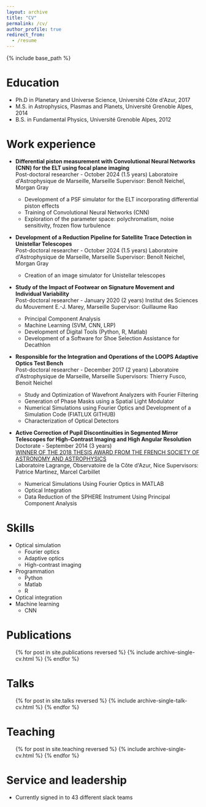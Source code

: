 ```yaml
---
layout: archive
title: "CV"
permalink: /cv/
author_profile: true
redirect_from:
  - /resume
---
```


{% include base_path %}

Education
======
* Ph.D in Planetary and Universe Science, Université Côte d'Azur, 2017
* M.S. in Astrophysics, Plasmas and Planets, Université Grenoble Alpes, 2014
* B.S. in Fundamental Physics, Université Grenoble Alpes, 2012

Work experience
======
* **Differential piston measurement with Convolutional Neural Networks (CNN) for the ELT using focal plane imaging**\
Post-doctoral researcher - October 2024 (1.5 years)
Laboratoire d'Astrophysique de Marseille, Marseille
Supervisor: Benoît Neichel, Morgan Gray
  * Development of a PSF simulator for the ELT incorporating differential piston effects
  * Training of Convolutional Neural Networks (CNN)
  * Exploration of the parameter space: polychromatism, noise sensitivity, frozen flow turbulence

* **Development of a Reduction Pipeline for Satellite Trace Detection in Unistellar Telescopes**\
Post-doctoral researcher - October 2024 (1.5 years)
Laboratoire d'Astrophysique de Marseille, Marseille
Supervisor: Benoît Neichel, Morgan Gray
  * Creation of an image simulator for Unistellar telescopes

* **Study of the Impact of Footwear on Signature Movement and Individual Variability**\
Post-doctoral researcher - January 2020 (2 years)
Institut des Sciences du Mouvement E.-J. Marey, Marseille
Supervisor: Guillaume Rao
  * Principal Component Analysis
  * Machine Learning (SVM, CNN, LRP)
  * Development of Digital Tools (Python, R, Matlab)
  * Development of a Software for Shoe Selection Assistance for Decathlon

* **Responsible for the Integration and Operations of the LOOPS Adaptive Optics Test Bench**\
Post-doctoral researcher - December 2017 (2 years)
Laboratoire d'Astrophysique de Marseille, Marseille
Supervisors: Thierry Fusco, Benoit Neichel
  * Study and Optimization of Wavefront Analyzers with Fourier Filtering
  * Generation of Phase Masks using a Spatial Light Modulator
  * Numerical Simulations using Fourier Optics and Development of a Simulation Code (FIATLUX GITHUB)
  * Characterization of Optical Detectors

* **Active Correction of Pupil Discontinuities in Segmented Mirror Telescopes for High-Contrast Imaging and High Angular Resolution**\
Doctorate - September 2014 (3 years)\
[WINNER OF THE 2018 THESIS AWARD FROM THE FRENCH SOCIETY OF ASTRONOMY AND ASTROPHYSICS](https://sf2a.eu/website2023/prix_these/)\
Laboratoire Lagrange, Observatoire de la Côte d'Azur, Nice
Supervisors: Patrice Martinez, Marcel Carbillet
  * Numerical Simulations Using Fourier Optics in MATLAB
  * Optical Integration
  * Data Reduction of the SPHERE Instrument Using Principal Component Analysis
  
Skills
======
* Optical simulation
  * Fourier optics
  * Adaptive optics
  * High-contrast imaging
* Programmation
  * Python
  * Matlab
  * R
* Optical integration
* Machine learning
  * CNN

Publications
======
  <ul>{% for post in site.publications reversed %}
    {% include archive-single-cv.html %}
  {% endfor %}</ul>
  
Talks
======
  <ul>{% for post in site.talks reversed %}
    {% include archive-single-talk-cv.html  %}
  {% endfor %}</ul>
  
Teaching
======
  <ul>{% for post in site.teaching reversed %}
    {% include archive-single-cv.html %}
  {% endfor %}</ul>
  
Service and leadership
======
* Currently signed in to 43 different slack teams
